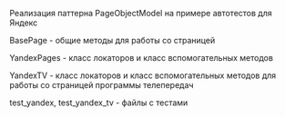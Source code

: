 Реализация паттерна PageObjectModel на примере автотестов для Яндекс



BasePage - общие методы для работы со страницей

YandexPages - класс локаторов и класс вспомогательных методов

YandexTV - класс локаторов и класс вспомогательных методов для работы со страницей программы телепередач

test_yandex, test_yandex_tv - файлы с тестами
